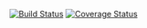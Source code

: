 [![Build Status](https://travis-ci.org/AdaltonLeite/clean-react.svg?branch=master)](https://travis-ci.org/AdaltonLeite/clean-react)
[![Coverage Status](https://coveralls.io/repos/github/AdaltonLeite/clean-react/badge.svg?branch=master)](https://coveralls.io/github/AdaltonLeite/clean-react?branch=master)